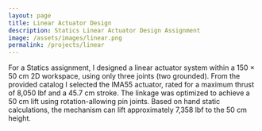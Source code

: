 ```yaml
---
layout: page
title: Linear Actuator Design
description: Statics Linear Actuator Design Assignment
image: /assets/images/linear.png
permalink: /projects/linear
---
```

For a Statics assignment, I designed a linear actuator system within a 150 × 50 cm 2D workspace, using only three joints (two grounded). From the provided catalog I selected the IMA55 actuator, rated for a maximum thrust of 8,050 lbf and a 45.7 cm stroke. The linkage was optimized to achieve a 50 cm lift using rotation-allowing pin joints. Based on hand static calculations, the mechanism can lift approximately 7,358 lbf to the 50 cm height.
